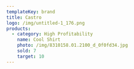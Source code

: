 ```yaml
---
templateKey: brand
title: Castro
logo: /img/untitled-1_176.png
products:
  - category: High Profitability
    name: Cool Shirt
    photo: /img/8310158.01.2100_d_0f0fd34.jpg
    sold: 7
    target: 10
---
```


